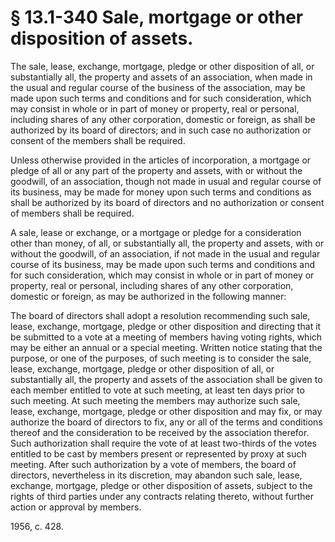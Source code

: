 # § 13.1-340 Sale, mortgage or other disposition of assets.

<p>The sale, lease, exchange, mortgage, pledge or other disposition of all, or substantially all, the property and assets of an association, when made in the usual and regular course of the business of the association, may be made upon such terms and conditions and for such consideration, which may consist in whole or in part of money or property, real or personal, including shares of any other corporation, domestic or foreign, as shall be authorized by its board of directors; and in such case no authorization or consent of the members shall be required.</p><p>Unless otherwise provided in the articles of incorporation, a mortgage or pledge of all or any part of the property and assets, with or without the goodwill, of an association, though not made in usual and regular course of its business, may be made for money upon such terms and conditions as shall be authorized by its board of directors and no authorization or consent of members shall be required.</p><p>A sale, lease or exchange, or a mortgage or pledge for a consideration other than money, of all, or substantially all, the property and assets, with or without the goodwill, of an association, if not made in the usual and regular course of its business, may be made upon such terms and conditions and for such consideration, which may consist in whole or in part of money or property, real or personal, including shares of any other corporation, domestic or foreign, as may be authorized in the following manner:</p><p>The board of directors shall adopt a resolution recommending such sale, lease, exchange, mortgage, pledge or other disposition and directing that it be submitted to a vote at a meeting of members having voting rights, which may be either an annual or a special meeting. Written notice stating that the purpose, or one of the purposes, of such meeting is to consider the sale, lease, exchange, mortgage, pledge or other disposition of all, or substantially all, the property and assets of the association shall be given to each member entitled to vote at such meeting, at least ten days prior to such meeting. At such meeting the members may authorize such sale, lease, exchange, mortgage, pledge or other disposition and may fix, or may authorize the board of directors to fix, any or all of the terms and conditions thereof and the consideration to be received by the association therefor. Such authorization shall require the vote of at least two-thirds of the votes entitled to be cast by members present or represented by proxy at such meeting. After such authorization by a vote of members, the board of directors, nevertheless in its discretion, may abandon such sale, lease, exchange, mortgage, pledge or other disposition of assets, subject to the rights of third parties under any contracts relating thereto, without further action or approval by members.</p><p>1956, c. 428.</p>